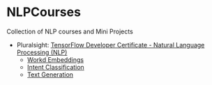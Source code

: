 # NLPCourses
Collection of NLP courses and Mini Projects

* Pluralsight: [TensorFlow Developer Certificate - Natural Language Processing (NLP)](./NLPCert)
    * [Workd Embeddings](./word_embeddings/word_embeddings.ipynb)
    * [Intent Classification](./intention_classification/intent_classification.ipynb)
    * [Text Generation](./text_generation/word_genration.ipynb)
    
    
